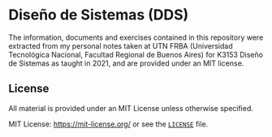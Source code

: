 # Diseño de Sistemas (DDS)

The information, documents and exercises contained in this repository were extracted from my personal notes taken at UTN FRBA (Universidad Tecnológica Nacional, Facultad Regional de Buenos Aires) for K3153 Diseño de Sistemas as taught in 2021, and are provided under an MIT license.

## License

All material is provided under an MIT License unless otherwise specified.

MIT License: <https://mit-license.org/> or see the [`LICENSE`](https://github.com/tomasanchez/dds/blob/master/LICENSE) file.
